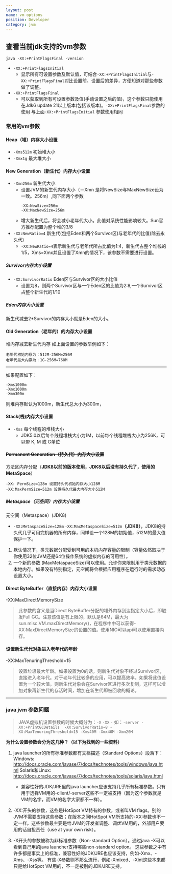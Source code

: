 ```yaml
---
layout: post
name: vm options
position: Developer
category: jvm
---
```

## 查看当前jdk支持的vm参数
`java -XX:+PrintFlagsFinal -version  `

- `-XX:+PrintFlagsInitial`
    - 显示所有可设置参数及默认值，可结合`-XX:+PrintFlagsInitial`与`-XX:+PrintFlagsFinal`对比设置前、设置后的差异，方便知道对那些参数做了调整。
- `-XX:+PrintFlagsFinal`
    - 可以获取到所有可设置参数及值(手动设置之后的值)，这个参数只能使用在Jdk6 update 21以上版本(包括该版本)。`-XX:+PrintFlagsFinal`参数的使用 与上面-`XX:+PrintFlagsInitial` 参数使用相同

### 常用的vm参数

#### Heap（堆）内存大小设置
- `-Xms512m` 初始堆大小
- `-Xmx1g` 最大堆大小

#### New Generation（新生代）内存大小设置
- `-Xmn256m` 新生代大小
    - 设置JVM的新生代内存大小（－Xmn 是将NewSize与MaxNewSize设为一致。256m）,同下面两个参数
        ```
        -XX:NewSize=256m
        -XX:MaxNewSize=256m
        ```
    - 增大新生代后，将会减小老年代大小。此值对系统性能影响较大。Sun官方推荐配置为整个堆的3/8
- `-XX:NewRatio=4` 新生代(包括Eden和两个Survivor区)与老年代的比值(除去永久代)
    - `-XX:NewRatio=4`表示新生代与老年代所占比值为1:4，新生代占整个堆栈的1/5，Xms=Xmx并且设置了Xmn的情况下，该参数不需要进行设置。

##### Survivor内存大小设置
- `-XX:SurvivorRatio` Eden区与Survivor区的大小比值
    - 设置为8，则两个Survivor区与一个Eden区的比值为2:8,一个Survivor区占整个新生代的1/10

##### Eden内存大小设置
新生代减去2*Survivor的内存大小就是Eden的大小。

#### Old Generation（老年的）的内存大小设置
堆内存减去新生代内存
如上面设置的参数举例如下：
```
老年代初始内存为：512M-256M=256M
老年代最大内存为：1G-256M=768M
```

***
如果配置如下：
```
-Xms1000m
-Xmx1000m
-Xmn300m
```
则堆内存默认为1000m，新生代总大小为300m，

#### Stack(栈)内存大小设置
- `-Xss` 每个线程的堆栈大小
    - JDK5.0以后每个线程堆栈大小为1M，以前每个线程堆栈大小为256K，可以带 K, M 或 G单位

#### ~~Permanent Generation（持久代）内存大小设置~~
方法区内存分配（__JDK8以前的版本使用，JDK8以后没有持久代了，使用的MetaSpace__）
```
-XX: PermSize=128m 设置持久代初始内存大小128M
-XX:MaxPermSize=512m 设置持久代最大内存大小512M
```

##### Metaspace（元空间）内存大小设置
元空间（Metaspace）(JDK8)
- `-XX:MetaspaceSize=128m` `-XX:MaxMetaspaceSize=512m`**（JDK8）**，JDK8的持久代几乎可用完机器的所有内存，同样设一个128M的初始值，512M的最大值保护一下。
1. 默认情况下，类元数据分配受到可用的本机内存容量的限制（容量依然取决于你使用32位JVM还是64位操作系统的虚拟内存的可用性）。
2. 一个新的参数 (MaxMetaspaceSize)可以使用。允许你来限制用于类元数据的本地内存。如果没有特别指定，元空间将会根据应用程序在运行时的需求动态设置大小。

#### Direct ByteBuffer（直接内存）内存大小设置
-XX:MaxDirectMemorySize
> 此参数的含义是当Direct ByteBuffer分配的堆外内存到达指定大小后，即触发Full GC。注意该值是有上限的，默认是64M，最大为sun.misc.VM.maxDirectMemory()，在程序中中可以获得-XX:MaxDirectMemorySize的设置的值。使用NIO可以api可以使用直接内存。

#### 设置新生代代对象进入老年代的年龄
-XX:MaxTenuringThreshold=15
> 设置垃圾最大年龄。如果设置为0的话，则新生代对象不经过Survivor区，直接进入老年代。对于老年代比较多的应用，可以提高效率。如果将此值设置为一个较大值，则新生代对象会在Survivor区进行多次复制，这样可以增加对象再新生代的存活时间，增加在新生代即被回收的概论。


***
### **java jvm 参数问题**
> JAVA虚拟机设置参数的时候大概分为：`-X` `-XX` `-`
> 如：`-server -XX:+PrintGCDetails  -XX:SurvivorRatio=8 -XX:MaxTenuringThreshold=15 -Xms40M -Xmx40M -Xmn20M`

**为什么设置参数会分为这几种？（以下为找到的一些资料）**

1. java launcher的所有标准参数都有文档描述（Standard Options）段落下：
Windows: http://docs.oracle.com/javase/7/docs/technotes/tools/windows/java.html
Solaris和Linux: http://docs.oracle.com/javase/7/docs/technotes/tools/solaris/java.html

    - 兼容性好的JDK/JRE里的java launcher应该支持几乎所有标准参数。只有用于选择VM用的-client/-server这些不一定被支持（因为这个参数就是VM的名字，而VM的名字大家都不一样）。

2. -XX:开头的参数，这些是HotSpot VM特有的参数，或者叫VM flags。别的JVM不需要支持这些参数；在版本之间HotSpot VM所支持的-XX:参数也不一定一样。这些参数最主要是给JVM的开发者调整、调优VM用的，外部用户要用的话自担责任（use at your own risk）。

3. -X开头的参数被称为非标准参数（Non-standard Option）。通过java -X可以看到自己用的java launcher支持哪些non-standard option。
这些参数之中有许多都是事实上的标准，兼容性好的JDK/JRE也应该支持，例如-Xmx、-Xms、-Xss等。
有些-X参数则不那么流行，例如-Xmixed、-Xint这些本来都只是给HotSpot VM用的，不一定被别的JDK/JRE支持。
